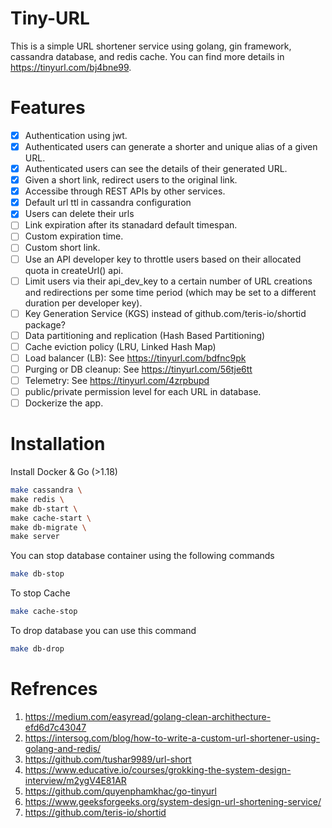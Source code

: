 # Tiny-URL
This is a simple URL shortener service using golang, gin framework, cassandra database, and redis cache. You can find more details in https://tinyurl.com/bj4bne99.

# Features

- [x] Authentication using jwt.
- [x] Authenticated users can generate a shorter and unique alias of a given URL.
- [x] Authenticated users can see the details of their generated URL.   
- [x] Given a short link, redirect users to the original link. 
- [x] Accessibe through REST APIs by other services.
- [x] Default url ttl in cassandra configuration
- [x] Users can delete their urls
- [ ] Link expiration after its stanadard default timespan.
- [ ] Custom expiration time.  
- [ ] Custom short link.  
- [ ] Use an API developer key to throttle users based on their allocated quota in createUrl() api.
- [ ] Limit users via their api_dev_key to a certain number of URL creations and redirections per some time period (which may be set to a different duration per developer key).
- [ ] Key Generation Service (KGS) instead of github.com/teris-io/shortid package?
- [ ] Data partitioning and replication (Hash Based Partitioning)
- [ ] Cache eviction policy (LRU, Linked Hash Map)
- [ ] Load balancer (LB): See https://tinyurl.com/bdfnc9pk
- [ ] Purging or DB cleanup: See https://tinyurl.com/56tje6tt
- [ ] Telemetry: See https://tinyurl.com/4zrpbupd 
- [ ] public/private permission level for each URL in database.
- [ ] Dockerize the app. 

# Installation

Install Docker & Go (>1.18)

```bash
make cassandra \
make redis \
make db-start \
make cache-start \
make db-migrate \
make server
```
You can stop database container using the following commands

```bash
make db-stop
```
To stop Cache

```bash
make cache-stop
```
To drop database you can use this command

```bash
make db-drop
```

# Refrences

1. https://medium.com/easyread/golang-clean-archithecture-efd6d7c43047
2. https://intersog.com/blog/how-to-write-a-custom-url-shortener-using-golang-and-redis/
3. https://github.com/tushar9989/url-short
4. https://www.educative.io/courses/grokking-the-system-design-interview/m2ygV4E81AR
5. https://github.com/quyenphamkhac/go-tinyurl
6. https://www.geeksforgeeks.org/system-design-url-shortening-service/
7. https://github.com/teris-io/shortid
